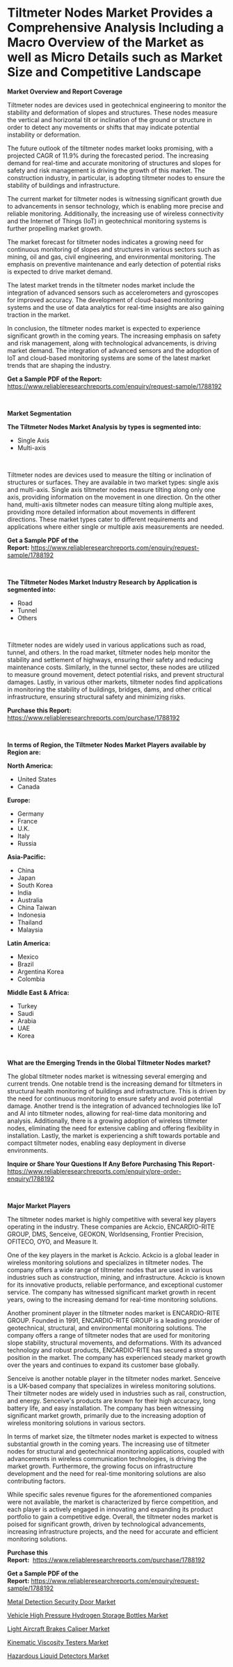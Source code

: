 <p><h1>Tiltmeter Nodes Market Provides a Comprehensive Analysis Including a Macro Overview of the Market as well as Micro Details such as Market Size and Competitive Landscape</h1></p><p><strong>Market Overview and Report Coverage</strong></p>
<p><p>Tiltmeter nodes are devices used in geotechnical engineering to monitor the stability and deformation of slopes and structures. These nodes measure the vertical and horizontal tilt or inclination of the ground or structure in order to detect any movements or shifts that may indicate potential instability or deformation.</p><p>The future outlook of the tiltmeter nodes market looks promising, with a projected CAGR of 11.9% during the forecasted period. The increasing demand for real-time and accurate monitoring of structures and slopes for safety and risk management is driving the growth of this market. The construction industry, in particular, is adopting tiltmeter nodes to ensure the stability of buildings and infrastructure.</p><p>The current market for tiltmeter nodes is witnessing significant growth due to advancements in sensor technology, which is enabling more precise and reliable monitoring. Additionally, the increasing use of wireless connectivity and the Internet of Things (IoT) in geotechnical monitoring systems is further propelling market growth.</p><p>The market forecast for tiltmeter nodes indicates a growing need for continuous monitoring of slopes and structures in various sectors such as mining, oil and gas, civil engineering, and environmental monitoring. The emphasis on preventive maintenance and early detection of potential risks is expected to drive market demand.</p><p>The latest market trends in the tiltmeter nodes market include the integration of advanced sensors such as accelerometers and gyroscopes for improved accuracy. The development of cloud-based monitoring systems and the use of data analytics for real-time insights are also gaining traction in the market.</p><p>In conclusion, the tiltmeter nodes market is expected to experience significant growth in the coming years. The increasing emphasis on safety and risk management, along with technological advancements, is driving market demand. The integration of advanced sensors and the adoption of IoT and cloud-based monitoring systems are some of the latest market trends that are shaping the industry.</p></p>
<p><strong>Get a Sample PDF of the Report:</strong> <a href="https://www.reliableresearchreports.com/enquiry/request-sample/1788192">https://www.reliableresearchreports.com/enquiry/request-sample/1788192</a></p>
<p>&nbsp;</p>
<p><strong>Market Segmentation</strong></p>
<p><strong>The Tiltmeter Nodes Market Analysis by types is segmented into:</strong></p>
<p><ul><li>Single Axis</li><li>Multi-axis</li></ul></p>
<p>&nbsp;</p>
<p><p>Tiltmeter nodes are devices used to measure the tilting or inclination of structures or surfaces. They are available in two market types: single axis and multi-axis. Single axis tiltmeter nodes measure tilting along only one axis, providing information on the movement in one direction. On the other hand, multi-axis tiltmeter nodes can measure tilting along multiple axes, providing more detailed information about movements in different directions. These market types cater to different requirements and applications where either single or multiple axis measurements are needed.</p></p>
<p><strong>Get a Sample PDF of the Report:</strong>&nbsp;<a href="https://www.reliableresearchreports.com/enquiry/request-sample/1788192">https://www.reliableresearchreports.com/enquiry/request-sample/1788192</a></p>
<p>&nbsp;</p>
<p><strong>The Tiltmeter Nodes Market Industry Research by Application is segmented into:</strong></p>
<p><ul><li>Road</li><li>Tunnel</li><li>Others</li></ul></p>
<p>&nbsp;</p>
<p><p>Tiltmeter nodes are widely used in various applications such as road, tunnel, and others. In the road market, tiltmeter nodes help monitor the stability and settlement of highways, ensuring their safety and reducing maintenance costs. Similarly, in the tunnel sector, these nodes are utilized to measure ground movement, detect potential risks, and prevent structural damages. Lastly, in various other markets, tiltmeter nodes find applications in monitoring the stability of buildings, bridges, dams, and other critical infrastructure, ensuring structural safety and minimizing risks.</p></p>
<p><strong>Purchase this Report:</strong>&nbsp; <a href="https://www.reliableresearchreports.com/purchase/1788192">https://www.reliableresearchreports.com/purchase/1788192</a></p>
<p>&nbsp;</p>
<p><strong>In terms of Region, the Tiltmeter Nodes Market Players available by Region are:</strong></p>
<p>
    <p> <strong> North America: </strong>
        <ul>
            <li>United States</li>
            <li>Canada</li>
        </ul>
        </p> 
    <p> <strong> Europe: </strong>
        <ul>
            <li>Germany</li>
            <li>France</li>
            <li>U.K.</li>
            <li>Italy</li>
            <li>Russia</li>
        </ul>
        </p> 
    <p> <strong> Asia-Pacific: </strong>
        <ul>
            <li>China</li>
            <li>Japan</li>
            <li>South Korea</li>
            <li>India</li>
            <li>Australia</li>
            <li>China Taiwan</li>
            <li>Indonesia</li>
            <li>Thailand</li>
            <li>Malaysia</li>
        </ul>
        </p> 
    <p> <strong> Latin America: </strong>
        <ul>
            <li>Mexico</li>
            <li>Brazil</li>
            <li>Argentina Korea</li>
            <li>Colombia</li>
        </ul>
        </p> 
    <p> <strong> Middle East & Africa: </strong>
        <ul>
            <li>Turkey</li>
            <li>Saudi</li>
            <li>Arabia</li>
            <li>UAE</li>
            <li>Korea</li>
        </ul>
    </p>
    </p>
<p>&nbsp;</p>
<p><strong>What are the Emerging Trends in the Global Tiltmeter Nodes market?</strong></p>
<p><p>The global tiltmeter nodes market is witnessing several emerging and current trends. One notable trend is the increasing demand for tiltmeters in structural health monitoring of buildings and infrastructure. This is driven by the need for continuous monitoring to ensure safety and avoid potential damage. Another trend is the integration of advanced technologies like IoT and AI into tiltmeter nodes, allowing for real-time data monitoring and analysis. Additionally, there is a growing adoption of wireless tiltmeter nodes, eliminating the need for extensive cabling and offering flexibility in installation. Lastly, the market is experiencing a shift towards portable and compact tiltmeter nodes, enabling easy deployment in diverse environments.</p></p>
<p><strong>Inquire or Share Your Questions If Any Before Purchasing This Report</strong>- <a href="https://www.reliableresearchreports.com/enquiry/pre-order-enquiry/1788192">https://www.reliableresearchreports.com/enquiry/pre-order-enquiry/1788192</a></p>
<p>&nbsp;</p>
<p><strong>Major Market Players</strong></p>
<p><p>The tiltmeter nodes market is highly competitive with several key players operating in the industry. These companies are Ackcio, ENCARDIO-RITE GROUP, DMS, Senceive, GEOKON, Worldsensing, Frontier Precision, OFITECO, OYO, and Measure It. </p><p>One of the key players in the market is Ackcio. Ackcio is a global leader in wireless monitoring solutions and specializes in tiltmeter nodes. The company offers a wide range of tiltmeter nodes that are used in various industries such as construction, mining, and infrastructure. Ackcio is known for its innovative products, reliable performance, and exceptional customer service. The company has witnessed significant market growth in recent years, owing to the increasing demand for real-time monitoring solutions.</p><p>Another prominent player in the tiltmeter nodes market is ENCARDIO-RITE GROUP. Founded in 1991, ENCARDIO-RITE GROUP is a leading provider of geotechnical, structural, and environmental monitoring solutions. The company offers a range of tiltmeter nodes that are used for monitoring slope stability, structural movements, and deformations. With its advanced technology and robust products, ENCARDIO-RITE has secured a strong position in the market. The company has experienced steady market growth over the years and continues to expand its customer base globally.</p><p>Senceive is another notable player in the tiltmeter nodes market. Senceive is a UK-based company that specializes in wireless monitoring solutions. Their tiltmeter nodes are widely used in industries such as rail, construction, and energy. Senceive's products are known for their high accuracy, long battery life, and easy installation. The company has been witnessing significant market growth, primarily due to the increasing adoption of wireless monitoring solutions in various sectors.</p><p>In terms of market size, the tiltmeter nodes market is expected to witness substantial growth in the coming years. The increasing use of tiltmeter nodes for structural and geotechnical monitoring applications, coupled with advancements in wireless communication technologies, is driving the market growth. Furthermore, the growing focus on infrastructure development and the need for real-time monitoring solutions are also contributing factors.</p><p>While specific sales revenue figures for the aforementioned companies were not available, the market is characterized by fierce competition, and each player is actively engaged in innovating and expanding its product portfolio to gain a competitive edge. Overall, the tiltmeter nodes market is poised for significant growth, driven by technological advancements, increasing infrastructure projects, and the need for accurate and efficient monitoring solutions.</p></p>
<p><strong>Purchase this Report:</strong>&nbsp;&nbsp;<a href="https://www.reliableresearchreports.com/purchase/1788192">https://www.reliableresearchreports.com/purchase/1788192</a></p>
<p></p>
<p><strong>Get a Sample PDF of the Report:</strong>&nbsp;<a href="https://www.reliableresearchreports.com/enquiry/request-sample/1788192">https://www.reliableresearchreports.com/enquiry/request-sample/1788192</a></p>
<p><p><a href="https://github.com/Chiragrp26/Market-Research-Report-List-2/blob/main/metal-detection-security-door-market.md">Metal Detection Security Door Market</a></p><p><a href="https://github.com/rexevange/Market-Research-Report-List-2/blob/main/vehicle-high-pressure-hydrogen-storage-bottles-market.md">Vehicle High Pressure Hydrogen Storage Bottles Market</a></p><p><a href="https://github.com/lilstefpacute/Market-Research-Report-List-2/blob/main/light-aircraft-brakes-caliper-market.md">Light Aircraft Brakes Caliper Market</a></p><p><a href="https://github.com/FassouRP/Market-Research-Report-List-2/blob/main/kinematic-viscosity-testers-market.md">Kinematic Viscosity Testers Market</a></p><p><a href="https://github.com/AKSHATREPORTPRIME/Market-Research-Report-List-2/blob/main/hazardous-liquid-detectors-market.md">Hazardous Liquid Detectors Market</a></p></p>